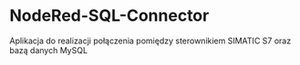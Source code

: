 # NodeRed-SQL-Connector
Aplikacja do realizacji połączenia pomiędzy sterownikiem SIMATIC S7 oraz bazą danych MySQL
